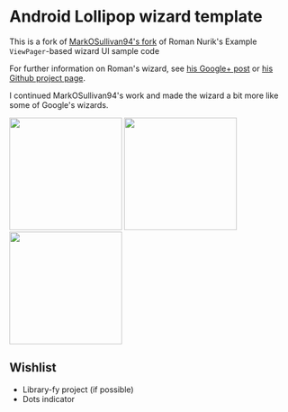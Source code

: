 Android Lollipop wizard template
===============================

This is a fork of [MarkOSullivan94's fork](https://github.com/MarkOSullivan94/Android-Material-Wizard) of Roman Nurik's Example `ViewPager`-based wizard UI sample code

For further information on Roman's wizard, see [his Google+ post](https://plus.google.com/+RomanNurik/posts/6cVymZvn3f4) or [his Github project page](https://github.com/romannurik/android-wizardpager).

I continued MarkOSullivan94's work and made the wizard a bit more like some of Google's wizards.

<img src="http://i.imgur.com/pmqfW0R.png" width="200">
<img src="http://i.imgur.com/hNdICxW.png" width="200">
<img src="http://i.imgur.com/PpuTZfw.png" width="200">

## Wishlist

 - Library-fy project (if possible)
 - Dots indicator